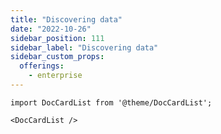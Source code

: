 ```yaml
---
title: "Discovering data"
date: "2022-10-26"
sidebar_position: 111
sidebar_label: "Discovering data"
sidebar_custom_props:
  offerings:
    - enterprise
---
```


```mdx-code-block
import DocCardList from '@theme/DocCardList';

<DocCardList />
```
